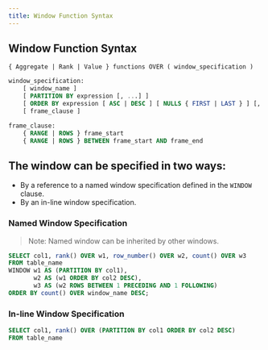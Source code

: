 ```yaml
---
title: Window Function Syntax
---
```


## Window Function Syntax
```
{ Aggregate | Rank | Value } functions OVER ( window_specification ) 
```

```sql
window_specification:
    [ window_name ]
    [ PARTITION BY expression [, ...] ]
    [ ORDER BY expression [ ASC | DESC ] [ NULLS { FIRST | LAST } ] [, ...] ]
    [ frame_clause ]
```

```sql
frame_clause:
    { RANGE | ROWS } frame_start
    { RANGE | ROWS } BETWEEN frame_start AND frame_end
```


## The window can be specified in two ways:
* By a reference to a named window specification defined in the `WINDOW` clause.
* By an in-line window specification.

### Named Window Specification

> Note: Named window can be inherited by other windows.

```sql
SELECT col1, rank() OVER w1, row_number() OVER w2, count() OVER w3  
FROM table_name 
WINDOW w1 AS (PARTITION BY col1),
       w2 AS (w1 ORDER BY col2 DESC),
       w3 AS (w2 ROWS BETWEEN 1 PRECEDING AND 1 FOLLOWING) 
ORDER BY count() OVER window_name DESC;
```

### In-line Window Specification
```sql
SELECT col1, rank() OVER (PARTITION BY col1 ORDER BY col2 DESC) 
FROM table_name
```
